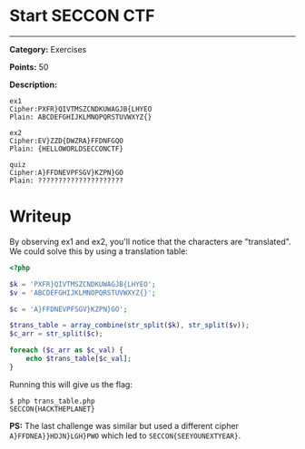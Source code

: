 # Start SECCON CTF

---

**Category:** Exercises

**Points:** 50

**Description:**

```
ex1
Cipher:PXFR}QIVTMSZCNDKUWAGJB{LHYEO
Plain: ABCDEFGHIJKLMNOPQRSTUVWXYZ{}

ex2
Cipher:EV}ZZD{DWZRA}FFDNFGQO
Plain: {HELLOWORLDSECCONCTF}

quiz
Cipher:A}FFDNEVPFSGV}KZPN}GO
Plain: ?????????????????????
```

# Writeup

By observing ex1 and ex2, you'll notice that the characters are "translated". We could solve this by using a translation table:

```php
<?php

$k = 'PXFR}QIVTMSZCNDKUWAGJB{LHYEO';
$v = 'ABCDEFGHIJKLMNOPQRSTUVWXYZ{}';

$c = 'A}FFDNEVPFSGV}KZPN}GO';

$trans_table = array_combine(str_split($k), str_split($v));
$c_arr = str_split($c);

foreach ($c_arr as $c_val) {
    echo $trans_table[$c_val];
}
```

Running this will give us the flag:

```
$ php trans_table.php
SECCON{HACKTHEPLANET}
```

**PS:** The last challenge was similar but used a different cipher `A}FFDNEA}}HDJN}LGH}PWO` which led to `SECCON{SEEYOUNEXTYEAR}`.